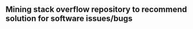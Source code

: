 Mining stack overflow repository to recommend solution for software issues/bugs
-------------------------------------------------------------------------------


